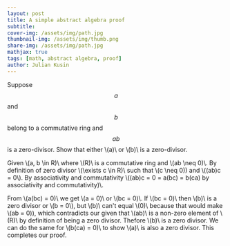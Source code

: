 ```yaml
---
layout: post
title: A simple abstract algebra proof
subtitle: 
cover-img: /assets/img/path.jpg
thumbnail-img: /assets/img/thumb.png
share-img: /assets/img/path.jpg
mathjax: true
tags: [math, abstract algebra, proof]
author: Julian Kusin
---
```


Suppose $$a$$ and $$b$$ belong to a commutative ring and $$ab$$ is a zero-divisor. Show that either \\(a)\\ or \\(b)\\ is a zero-divisor.

Given \\(a, b \in R)\\ where \\(R)\\ is a commutative ring and \\(ab \neq 0)\\. By definition of zero divisor \\(\exists c \in R)\\ such that \\(c \neq 0\))
and \\((ab)c = 0\\). By associativity and commutativity \\((ab)c = 0 = a(bc) = b(ca) by associativity and commutativity)\\. 

From \\(a(bc) = 0)\\ we get \\(a = 0)\\ or \\(bc = 0)\\. If \\(bc = 0)\\ then \\(b)\\ is a zero divisor or \\(b = 0\\), but \\(b)\\ can't equal \\(0)\\ because that
would make \\(ab = 0\)), which contradicts our given that \\(ab)\\ is a non-zero element of \\(R)\\ by definition of being a zero divisor. Thefore \\(b)\\ is a zero divisor. 
We can do the same for \\(b(ca) = 0)\\ to show \\(a)\\ is also a zero divisor. This completes our proof.

